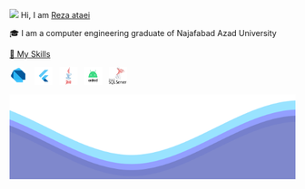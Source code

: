 <p>   <img src="/resources/hi.gif" width="20"> Hi, I am  <a href="https://github.com/reza-ataei">Reza ataei</a></p>

<p>   🎓 I am a computer engineering graduate of Najafabad Azad University <a href="https://iaun.iau.ir/"></p>

<p>   🎯 My Skills</p>

<p align="left">
  <a href= "https://dart.dev/"><img src="/resources/dart.jpg" style="width: 32px; height: 32px; border-radius: 20px 20px 20px 20px"/></a>
  &nbsp;
  <a href= "https://flutter.dev/"><img src="/resources/flutter.png" style="width: 32px; height: 32px"/></a>
  &nbsp;
  <a href= "https://www.java.com/en/"><img src="/resources/java.jpg" style="width: 32px; height: 32px"/></a>
  &nbsp;
  <a href= "https://www.android.com/"><img src="/resources/android.png" style="width: 32px; height: 32px"/></a>
  &nbsp;
  <a href= "https://www.microsoft.com/en-us/sql-server/sql-server-downloads"><img src="/resources/sqlServer.png" style="width: 32px; height: 32px"/></a>
</p>

<img src="/resources/waves.svg" width="100%" height="150">
